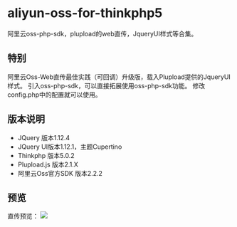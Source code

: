 # aliyun-oss-for-thinkphp5
阿里云oss-php-sdk，plupload的web直传，JqueryUI样式等合集。

## 特别
阿里云Oss-Web直传最佳实践（可回调）升级版，载入Plupload提供的JqueryUI样式。
引入oss-php-sdk，可以直接拓展使用oss-php-sdk功能。
修改config.php中的配置就可以使用。

## 版本说明
* JQuery 版本1.12.4
* JQuery UI版本1.12.1，主题Cupertino
* Thinkphp 版本5.0.2
* Plupload.js 版本2.1.X
* 阿里云Oss官方SDK 版本2.2.2

## 预览
直传预览：
<img src="static/index/images/look-like.png" />